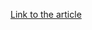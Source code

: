 [Link to the article](https://www.akamai.com/blog/security/2024/oct/why-modern-layer-7-ddos-protections-crucial-web-security-2024)
